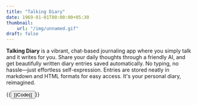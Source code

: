 ```yaml
---
title: "Talking Diary"
date: 1969-01-01T00:00:00+05:30
thumbnail:
    url: "/img/unnamed.gif"
draft: false
---
```


**Talking Diary** is a vibrant, chat-based journaling app where you simply talk and it writes for you. Share your daily thoughts through a friendly AI, and get beautifully written diary entries saved automatically. No typing, no hassle—just effortless self-expression. Entries are stored neatly in markdown and HTML formats for easy access. It's your personal diary, reimagined.

{{<button href="https://github.com/yashnarang000/Talking-Diary/" color="danger">}}Code{{</button>}}
